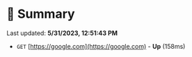 # 📖 Summary
Last updated: **5/31/2023, 12:51:43 PM**

- `GET` [https://google.com](https://google.com) - **Up** (158ms)
